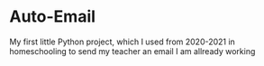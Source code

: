 # Auto-Email

My first little Python project, which I used from 2020-2021 in homeschooling to send my teacher an email I am allready working
